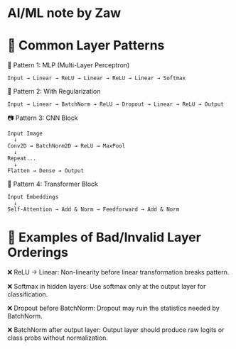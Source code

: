 # AI/ML note by Zaw

# 🔁 Common Layer Patterns

🧱 Pattern 1: MLP (Multi-Layer Perceptron)
```
Input → Linear → ReLU → Linear → ReLU → Linear → Softmax
```
🧱 Pattern 2: With Regularization
```
Input → Linear → BatchNorm → ReLU → Dropout → Linear → ReLU → Output
```
📷 Pattern 3: CNN Block
```
Input Image
  ↓
Conv2D → BatchNorm2D → ReLU → MaxPool
  ↓
Repeat...
  ↓
Flatten → Dense → Output
```
📖 Pattern 4: Transformer Block
```
Input Embeddings
  ↓
Self-Attention → Add & Norm → Feedforward → Add & Norm
```


# 🚫 Examples of Bad/Invalid Layer Orderings

❌ ReLU → Linear: Non-linearity before linear transformation breaks pattern.

❌ Softmax in hidden layers: Use softmax only at the output layer for classification.

❌ Dropout before BatchNorm: Dropout may ruin the statistics needed by BatchNorm.

❌ BatchNorm after output layer: Output layer should produce raw logits or class probs without normalization.
